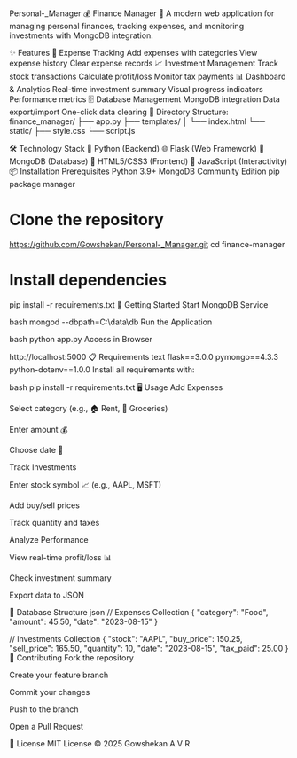 Personal-_Manager
💰 Finance Manager 🚀
A modern web application for managing personal finances, tracking expenses, and monitoring investments with MongoDB integration.

✨ Features
📝 Expense Tracking
Add expenses with categories
View expense history
Clear expense records
📈 Investment Management
Track stock transactions
Calculate profit/loss
Monitor tax payments
📊 Dashboard & Analytics
Real-time investment summary
Visual progress indicators
Performance metrics
🗄️ Database Management
MongoDB integration
Data export/import
One-click data clearing
📁 Directory Structure:
finance_manager/ ├── app.py ├── templates/ │ └── index.html └── static/ ├── style.css └── script.js

🛠️ Technology Stack
🐍 Python (Backend)
🌐 Flask (Web Framework)
🍃 MongoDB (Database)
💄 HTML5/CSS3 (Frontend)
🚀 JavaScript (Interactivity)
📦 Installation
Prerequisites
Python 3.9+
MongoDB Community Edition
pip package manager
# Clone the repository
https://github.com/Gowshekan/Personal-_Manager.git
cd finance-manager

# Install dependencies
pip install -r requirements.txt
🚀 Getting Started
Start MongoDB Service

bash
mongod --dbpath=C:\data\db
Run the Application

bash
python app.py
Access in Browser

http://localhost:5000
📋 Requirements
text
flask==3.0.0
pymongo==4.3.3
python-dotenv==1.0.0
Install all requirements with:

bash
pip install -r requirements.txt
🖥️ Usage
Add Expenses

Select category (e.g., 🏠 Rent, 🛒 Groceries)

Enter amount 💰

Choose date 📅

Track Investments

Enter stock symbol 📈 (e.g., AAPL, MSFT)

Add buy/sell prices

Track quantity and taxes

Analyze Performance

View real-time profit/loss 📊

Check investment summary

Export data to JSON

📂 Database Structure
json
// Expenses Collection
{
  "category": "Food",
  "amount": 45.50,
  "date": "2023-08-15"
}

// Investments Collection
{
  "stock": "AAPL",
  "buy_price": 150.25,
  "sell_price": 165.50,
  "quantity": 10,
  "date": "2023-08-15",
  "tax_paid": 25.00
}
🤝 Contributing
Fork the repository

Create your feature branch

Commit your changes

Push to the branch

Open a Pull Request

📄 License
MIT License © 2025 Gowshekan A V R
